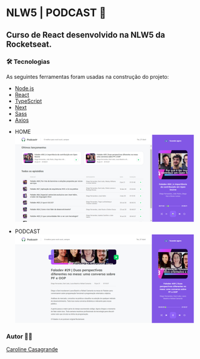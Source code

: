 # NLW5 | PODCAST 🚀
## Curso de React desenvolvido na NLW5 da Rocketseat.

### 🛠 Tecnologias

As seguintes ferramentas foram usadas na construção do projeto:

- [Node.js](https://nodejs.org/en/)
- [React](https://pt-br.reactjs.org/)
- [TypeScript](https://www.typescriptlang.org/)
- [Next](https://nextjs.org/)
- [Sass](https://sass-lang.com/)
- [Axios](https://www.npmjs.com/package/axios)

*  HOME
    ![home](https://github.com/carolcasagrande/NLW5/blob/main/public/home.PNG)

*  PODCAST
    ![podcast](https://github.com/carolcasagrande/NLW5/blob/main/public/podcast.PNG)

### Autor 💜💚
<a href="https://www.linkedin.com/in/carolinecasagrande/">Caroline Casagrande



